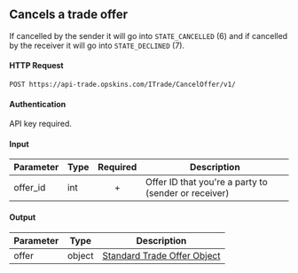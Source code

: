 ## Cancels a trade offer

If cancelled by the sender it will go into `STATE_CANCELLED` (6) and if cancelled by the receiver it will go into `STATE_DECLINED` (7).

#### HTTP Request

`POST https://api-trade.opskins.com/ITrade/CancelOffer/v1/`

#### Authentication

API key required.

#### Input

Parameter | Type | Required   | Description
--------- | -----| :--------: | -----------
offer_id | int |  + | Offer ID that you're a party to (sender or receiver)

    
#### Output

Parameter | Type | Description
--------- | -----| -------- 
offer     | object    | [Standard Trade Offer Object](/ITrade.md#standard-trade-offer-object)
